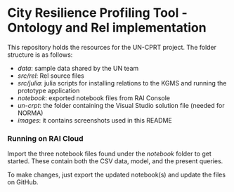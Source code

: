 # City Resilience Profiling Tool - Ontology and Rel implementation

This repository holds the resources for the UN-CPRT project. The folder structure is as follows:

 * _data_: sample data shared by the UN team
 * _src/rel_: Rel source files
 * _src/julia_: julia scripts for installing relations to the KGMS and running the prototype application 
 * _notebook_: exported notebook files from RAI Console
 * _un-crpt_: the folder containing the Visual Studio solution file (needed for NORMA)
 * _images_: it contains screenshots used in this README

### Running on RAI Cloud

Import the three notebook files found under the _notebook_ folder to get started. These contain both the CSV data, model, and the present queries. 

To make changes, just export the updated notebook(s) and update the files on GitHub.
